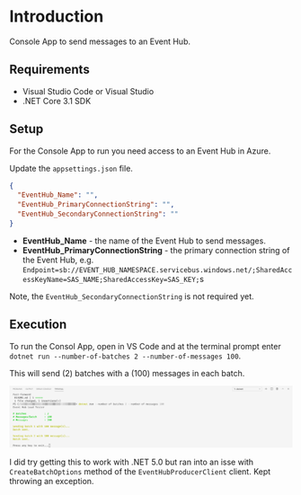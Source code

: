 # Introduction

Console App to send messages to an Event Hub.

## Requirements

* Visual Studio Code or Visual Studio
* .NET Core 3.1 SDK

## Setup

For the Console App to run you need access to an Event Hub in Azure.

Update the `appsettings.json` file.

```json
{
  "EventHub_Name": "",
  "EventHub_PrimaryConnectionString": "",
  "EventHub_SecondaryConnectionString": ""
}
```

* **EventHub_Name** - the name of the Event Hub to send messages.
* **EventHub_PrimaryConnectionString** - the primary connection string of the Event Hub, e.g. `Endpoint=sb://EVENT_HUB_NAMESPACE.servicebus.windows.net/;SharedAccessKeyName=SAS_NAME;SharedAccessKey=SAS_KEY;`s

Note, the `EventHub_SecondaryConnectionString` is not required yet.

## Execution

To run the Consol App, open in VS Code and at the terminal prompt enter `dotnet run --number-of-batches 2 --number-of-messages 100`.

This will send (2) batches with a (100) messages in each batch.

![Visual Studio Code - Output](2020-11-23_11-39-22.jpg)

I did try getting this to work with .NET 5.0 but ran into an isse with `CreateBatchOptions` method of the `EventHubProducerClient` client. Kept throwing an exception.
